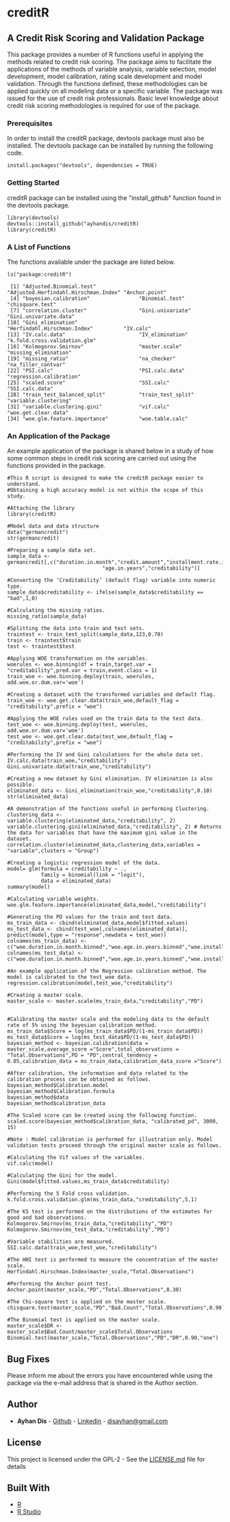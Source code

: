 # creditR
## A Credit Risk Scoring and Validation Package

This package provides a number of R functions useful in applying the methods related to credit risk scoring. The package aims to facilitate the applications of the methods of variable analysis, variable selection, model development, model calibration, rating scale development and model validation. Through the functions defined, these methodologies can be applied quickly on all modeling data or a specific variable. The package was issued for the use of credit risk professionals. Basic level knowledge about credit risk scoring methodologies is required for use of the package.

### Prerequisites
In order to install the creditR package, devtools package must also be installed. The devtools package can be installed by running the following code.
```
install.packages("devtools", dependencies = TRUE) 
```

### Getting Started
creditR package can be installed using the "install_github" function found in the devtools package.
```
library(devtools)
devtools::install_github("ayhandis/creditR)
library(creditR)
```

### A List of Functions
The functions available under the package are listed below.
```
ls("package:creditR")

 [1] "Adjusted.Binomial.test"              "Adjusted.Herfindahl.Hirschman.Index" "Anchor.point"                       
 [4] "bayesian.calibration"                "Binomial.test"                       "chisquare.test"                     
 [7] "correlation.cluster"                 "Gini.univariate"                     "Gini.univariate.data"               
[10] "Gini_elimination"                    "Herfindahl.Hirschman.Index"          "IV.calc"                            
[13] "IV.calc.data"                        "IV_elimination"                      "k.fold.cross.validation.glm"        
[16] "Kolmogorov.Smirnov"                  "master.scale"                        "missing_elimination"                
[19] "missing_ratio"                       "na_checker"                          "na_filler_contvar"                  
[22] "PSI.calc"                            "PSI.calc.data"                       "regression.calibration"             
[25] "scaled.score"                        "SSI.calc"                            "SSI.calc.data"                      
[28] "train_test_balanced_split"           "train_test_split"                    "variable.clustering"                
[31] "variable.clustering.gini"            "vif.calc"                            "woe.get.clear.data"                 
[34] "woe.glm.feature.importance"          "woe.table.calc"                     
```

### An Application of the Package
An example application of the package is shared below in a study of how some common steps in credit risk scoring are carried out using the functions provided in the package.

```
#This R script is designed to make the creditR package easier to understand.
#Obtaining a high accuracy model is not within the scope of this study.

#Attaching the library
library(creditR)

#Model data and data structure
data("germancredit")
str(germancredit)

#Preparing a sample data set.
sample_data <- germancredit[,c("duration.in.month","credit.amount","installment.rate.in.percentage.of.disposable.income",
                               "age.in.years","creditability")]

#Converting the ‘Creditability’ (default flag) variable into numeric type.
sample_data$creditability <- ifelse(sample_data$creditability == "bad",1,0)

#Calculating the missing ratios.
missing_ratio(sample_data)

#Splitting the data into train and test sets.
traintest <- train_test_split(sample_data,123,0.70)
train <- traintest$train
test <- traintest$test

#Applying WOE transformation on the variables.
woerules <- woe.binning(df = train,target.var = "creditability",pred.var = train,event.class = 1)
train_woe <- woe.binning.deploy(train, woerules, add.woe.or.dum.var='woe')

#Creating a dataset with the transformed variables and default flag.
train_woe <- woe.get.clear.data(train_woe,default_flag = "creditability",prefix = "woe")

#Applying the WOE rules used on the train data to the test data.
test_woe <- woe.binning.deploy(test, woerules, add.woe.or.dum.var='woe')
test_woe <- woe.get.clear.data(test_woe,default_flag = "creditability",prefix = "woe")

#Performing the IV and Gini calculations for the whole data set.
IV.calc.data(train_woe,"creditability")
Gini.univariate.data(train_woe,"creditability")

#Creating a new dataset by Gini elimination. IV elimination is also possible.
eliminated_data <- Gini_elimination(train_woe,"creditability",0.10)
str(eliminated_data)

#A demonstration of the functions useful in performing Clustering.
clustering_data <- variable.clustering(eliminated_data,"creditability", 2)
variable.clustering.gini(eliminated_data,"creditability", 2) # Returns the data for variables that have the maximum gini value in the dataset.
correlation.cluster(eliminated_data,clustering_data,variables = "variable",clusters = "Group")

#Creating a logistic regression model of the data.
model= glm(formula = creditability ~ .,
           family = binomial(link = "logit"),
           data = eliminated_data)
summary(model)

#Calculating variable weights. 
woe.glm.feature.importance(eliminated_data,model,"creditability")

#Generating the PD values for the train and test data.
ms_train_data <- cbind(eliminated_data,model$fitted.values)
ms_test_data <- cbind(test_woe[,colnames(eliminated_data)], predict(model,type = "response",newdata = test_woe))
colnames(ms_train_data) <- c("woe.duration.in.month.binned","woe.age.in.years.binned","woe.installment.rate.in.percentage.of.disposable.income.binned","creditability","PD")
colnames(ms_test_data) <- c("woe.duration.in.month.binned","woe.age.in.years.binned","woe.installment.rate.in.percentage.of.disposable.income.binned","creditability","PD")

#An example application of the Regression calibration method. The model is calibrated to the test_woe data.
regression.calibration(model,test_woe,"creditability")

#Creating a master scale.
master_scale <- master.scale(ms_train_data,"creditability","PD")


#Calibrating the master scale and the modeling data to the default rate of 5% using the bayesian calibration method.
ms_train_data$Score = log(ms_train_data$PD/(1-ms_train_data$PD)) 
ms_test_data$Score = log(ms_test_data$PD/(1-ms_test_data$PD)) 
bayesian_method <- bayesian.calibration(data = master_scale,average_score ="Score",total_observations = "Total.Observations",PD = "PD",central_tendency = 0.05,calibration_data = ms_train_data,calibration_data_score ="Score")

#After calibration, the information and data related to the calibration process can be obtained as follows.
bayesian_method$Calibration.model
bayesian_method$Calibration.formula
bayesian_method$data
bayesian_method$calibration_data

#The Scaled score can be created using the following function.
scaled.score(bayesian_method$calibration_data, "calibrated_pd", 3000, 15)

#Note : Model calibration is performed for illustration only. Model validation tests proceed through the original master scale as follows.

#Calculating the Vif values of the variables.
vif.calc(model)

#Calculating the Gini for the model.
Gini(model$fitted.values,ms_train_data$creditability)

#Performing the 5 Fold cross validation.
k.fold.cross.validation.glm(ms_train_data,"creditability",5,1)

#The KS test is performed on the distributions of the estimates for good and bad observations.
Kolmogorov.Smirnov(ms_train_data,"creditability","PD")
Kolmogorov.Smirnov(ms_test_data,"creditability","PD")

#Variable stabilities are measured.
SSI.calc.data(train_woe,test_woe,"creditability")

#The HHI test is performed to measure the concentration of the master scale.
Herfindahl.Hirschman.Index(master_scale,"Total.Observations")

#Performing the Anchor point test.
Anchor.point(master_scale,"PD","Total.Observations",0.30)

#The Chi-square test is applied on the master scale.
chisquare.test(master_scale,"PD","Bad.Count","Total.Observations",0.90)

#The Binomial test is applied on the master scale.
master_scale$DR <- master_scale$Bad.Count/master_scale$Total.Observations
Binomial.test(master_scale,"Total.Observations","PD","DR",0.90,"one")
```

## Bug Fixes

Please inform me about the errors you have encountered while using the package via the e-mail address that is shared in the Author section.

## Author

* **Ayhan Dis**  - [Github](https://github.com/ayhandis) - [Linkedin](https://www.linkedin.com/in/ayhandis/)  - disayhan@gmail.com

## License

This project is licensed under the GPL-2 - See the [LICENSE.md](LICENSE.md) file for details

## Built With

* [R](https://cran.r-project.org/)
* [R Studio](https://www.rstudio.com/) 
